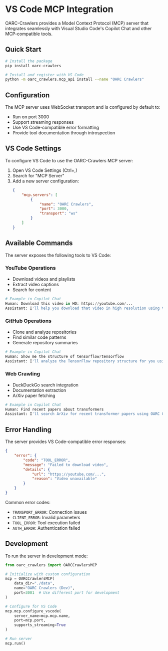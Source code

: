 # VS Code MCP Integration

OARC-Crawlers provides a Model Context Protocol (MCP) server that integrates seamlessly with Visual Studio Code's Copilot Chat and other MCP-compatible tools.

## Quick Start

```bash
# Install the package
pip install oarc-crawlers

# Install and register with VS Code
python -m oarc_crawlers.mcp_api install --name "OARC Crawlers"
```

## Configuration

The MCP server uses WebSocket transport and is configured by default to:
- Run on port 3000
- Support streaming responses
- Use VS Code-compatible error formatting
- Provide tool documentation through introspection

## VS Code Settings

To configure VS Code to use the OARC-Crawlers MCP server:

1. Open VS Code Settings (Ctrl+,)
2. Search for "MCP Server"
3. Add a new server configuration:
   ```json
   {
       "mcp.servers": [
           {
               "name": "OARC Crawlers",
               "port": 3000,
               "transport": "ws"
           }
       ]
   }
   ```

## Available Commands

The server exposes the following tools to VS Code:

### YouTube Operations
- Download videos and playlists
- Extract video captions
- Search for content
```python
# Example in Copilot Chat
Human: Download this video in HD: https://youtube.com/...
Assistant: I'll help you download that video in high resolution using the OARC Crawlers tools.
```

### GitHub Operations
- Clone and analyze repositories
- Find similar code patterns
- Generate repository summaries
```python
# Example in Copilot Chat
Human: Show me the structure of tensorflow/tensorflow
Assistant: I'll analyze the TensorFlow repository structure for you using OARC Crawlers.
```

### Web Crawling
- DuckDuckGo search integration
- Documentation extraction
- ArXiv paper fetching
```python
# Example in Copilot Chat
Human: Find recent papers about transformers
Assistant: I'll search ArXiv for recent transformer papers using OARC Crawlers.
```

## Error Handling

The server provides VS Code-compatible error responses:

```json
{
    "error": {
        "code": "TOOL_ERROR",
        "message": "Failed to download video",
        "details": {
            "url": "https://youtube.com/...",
            "reason": "Video unavailable"
        }
    }
}
```

Common error codes:
- `TRANSPORT_ERROR`: Connection issues
- `CLIENT_ERROR`: Invalid parameters
- `TOOL_ERROR`: Tool execution failed
- `AUTH_ERROR`: Authentication failed

## Development

To run the server in development mode:

```python
from oarc_crawlers import OARCCrawlersMCP

# Initialize with custom configuration
mcp = OARCCrawlersMCP(
    data_dir="./data",
    name="OARC Crawlers (Dev)",
    port=3001  # Use different port for development
)

# Configure for VS Code
mcp.mcp.configure_vscode(
    server_name=mcp.mcp.name,
    port=mcp.port,
    supports_streaming=True
)

# Run server
mcp.run()